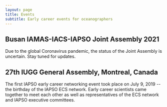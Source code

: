 ```yaml
---
layout: page
title: Events
subtitle: Early career events for oceanographers
---
```


## Busan IAMAS-IACS-IAPSO Joint Assembly 2021

Due to the global Coronavirus pandemic, the status of the Joint Assembly is uncertain. Stay tuned for updates.

## 27th IUGG General Assembly, Montreal, Canada

The first IAPSO early career networking event took place on July 9, 2019 -- the birthday of the IAPSO ECS network. Early career scientists came together to meet each other as well as representatives of the ECS network and IAPSO executive committees.
